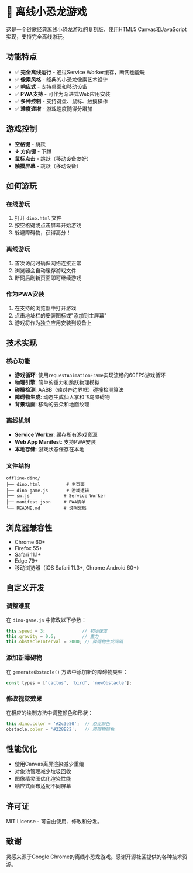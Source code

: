 # 🦕 离线小恐龙游戏

这是一个谷歌经典离线小恐龙游戏的复刻版，使用HTML5 Canvas和JavaScript实现，支持完全离线游玩。

## 功能特点

- ✅ **完全离线运行** - 通过Service Worker缓存，断网也能玩
- ✅ **像素风格** - 经典的小恐龙像素艺术设计
- ✅ **响应式** - 支持桌面和移动设备
- ✅ **PWA支持** - 可作为渐进式Web应用安装
- ✅ **多种控制** - 支持键盘、鼠标、触摸操作
- ✅ **难度递增** - 游戏速度随得分增加

## 游戏控制

- **空格键** - 跳跃
- **↓ 方向键** - 下蹲
- **鼠标点击** - 跳跃（移动设备友好）
- **触摸屏幕** - 跳跃（移动设备）

## 如何游玩

### 在线游玩

1. 打开 `dino.html` 文件
2. 按空格键或点击屏幕开始游戏
3. 躲避障碍物，获得高分！

### 离线游玩

1. 首次访问时确保网络连接正常
2. 浏览器会自动缓存游戏文件
3. 断网后刷新页面即可继续游戏

### 作为PWA安装

1. 在支持的浏览器中打开游戏
2. 点击地址栏的安装图标或"添加到主屏幕"
3. 游戏将作为独立应用安装到设备上

## 技术实现

### 核心功能

- **游戏循环**: 使用`requestAnimationFrame`实现流畅的60FPS游戏循环
- **物理引擎**: 简单的重力和跳跃物理模拟
- **碰撞检测**: AABB（轴对齐边界框）碰撞检测算法
- **障碍物生成**: 动态生成仙人掌和飞鸟障碍物
- **背景动画**: 移动的云朵和地面纹理

### 离线机制

- **Service Worker**: 缓存所有游戏资源
- **Web App Manifest**: 支持PWA安装
- **本地存储**: 游戏状态保存在本地

### 文件结构

```
offline-dino/
├── dino.html          # 主页面
├── dino-game.js       # 游戏逻辑
├── sw.js             # Service Worker
├── manifest.json     # PWA清单
└── README.md         # 说明文档
```

## 浏览器兼容性

- Chrome 60+
- Firefox 55+
- Safari 11.1+
- Edge 79+
- 移动浏览器（iOS Safari 11.3+, Chrome Android 60+）

## 自定义开发

### 调整难度

在 `dino-game.js` 中修改以下参数：

```javascript
this.speed = 3;              // 初始速度
this.gravity = 0.6;          // 重力
this.obstacleInterval = 2000; // 障碍物生成间隔
```

### 添加新障碍物

在 `generateObstacle()` 方法中添加新的障碍物类型：

```javascript
const types = ['cactus', 'bird', 'newObstacle'];
```

### 修改视觉效果

在相应的绘制方法中调整颜色和形状：

```javascript
this.dino.color = '#2c3e50';  // 恐龙颜色
obstacle.color = '#228B22';   // 障碍物颜色
```

## 性能优化

- 使用Canvas离屏渲染减少重绘
- 对象池管理减少垃圾回收
- 图像精灵图优化渲染性能
- 响应式画布适配不同屏幕

## 许可证

MIT License - 可自由使用、修改和分发。

## 致谢

灵感来源于Google Chrome的离线小恐龙游戏。感谢开源社区提供的各种技术资源。